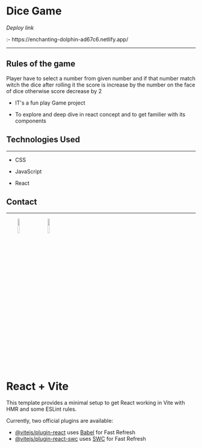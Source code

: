 <h1>Dice Game</h1>
<i>Deploy link</i><p>:- https://enchanting-dolphin-ad67c6.netlify.app/</p>
<hr>
<h2>Rules of the game</h2>
<p>Player have to select a number from given number and if that number match witch the dice after rolling it the score is increase by the number on the face of dice otherwise score decrease by 2</p><ul>
<li>IT's a fun play Game project</li>
</ul><ul>
<li>To explore and deep dive in react concept and to get familier with its components</li>
</ul><h2>Technologies Used</h2>
<hr><ul>
<li>CSS</li>
</ul><ul>
<li>JavaScript</li>
</ul><ul>
<li>React</li>
</ul><h2>Contact</h2>
<hr><p><span style="margin-right: 30px;"></span><a href="https://www.linkedin.com/in/abhishek-prajapati-3a1a5119b/"><img target="_blank" src="https://cdn.jsdelivr.net/gh/devicons/devicon/icons/linkedin/linkedin-original.svg" style="width: 10%;"></a><span style="margin-right: 30px;"></span><a href="https://github.com/abhi-develope"><img target="_blank" src="https://cdn.jsdelivr.net/gh/devicons/devicon/icons/github/github-original.svg" style="width: 10%;"></a></p>








# React + Vite

This template provides a minimal setup to get React working in Vite with HMR and some ESLint rules.

Currently, two official plugins are available:

- [@vitejs/plugin-react](https://github.com/vitejs/vite-plugin-react/blob/main/packages/plugin-react/README.md) uses [Babel](https://babeljs.io/) for Fast Refresh
- [@vitejs/plugin-react-swc](https://github.com/vitejs/vite-plugin-react-swc) uses [SWC](https://swc.rs/) for Fast Refresh
